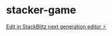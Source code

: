 # stacker-game

[Edit in StackBlitz next generation editor ⚡️](https://stackblitz.com/~/github.com/omargonz01/stacker-game)